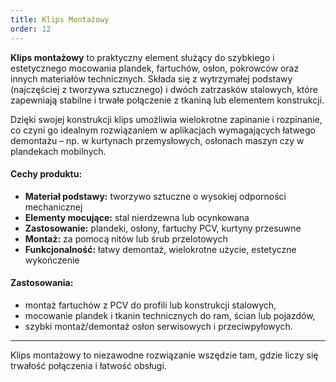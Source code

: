 ```yaml
---
title: Klips Montażowy
order: 12
---
```


**Klips montażowy** to praktyczny element służący do szybkiego i estetycznego
mocowania plandek, fartuchów, osłon, pokrowców oraz innych materiałów
technicznych. Składa się z wytrzymałej podstawy (najczęściej z tworzywa
sztucznego) i dwóch zatrzasków stalowych, które zapewniają stabilne i trwałe
połączenie z tkaniną lub elementem konstrukcji.

Dzięki swojej konstrukcji klips umożliwia wielokrotne zapinanie i rozpinanie, co
czyni go idealnym rozwiązaniem w aplikacjach wymagających łatwego demontażu –
np. w kurtynach przemysłowych, osłonach maszyn czy w plandekach mobilnych.

#### Cechy produktu:

- **Materiał podstawy:** tworzywo sztuczne o wysokiej odporności mechanicznej
- **Elementy mocujące:** stal nierdzewna lub ocynkowana
- **Zastosowanie:** plandeki, osłony, fartuchy PCV, kurtyny przesuwne
- **Montaż:** za pomocą nitów lub śrub przelotowych
- **Funkcjonalność:** łatwy demontaż, wielokrotne użycie, estetyczne wykończenie

#### Zastosowania:

- montaż fartuchów z PCV do profili lub konstrukcji stalowych,
- mocowanie plandek i tkanin technicznych do ram, ścian lub pojazdów,
- szybki montaż/demontaż osłon serwisowych i przeciwpyłowych.

---

Klips montażowy to niezawodne rozwiązanie wszędzie tam, gdzie liczy się trwałość
połączenia i łatwość obsługi.
